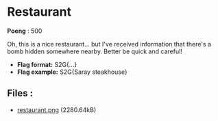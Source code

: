 # Restaurant
**Poeng** : 500

Oh, this is a nice restaurant... but I've received information that there's a bomb hidden somewhere nearby. Better be quick and careful!


- **Flag format:** S2G{...}
- **Flag example:** S2G{Saray steakhouse}

## Files : 

 - [restaurant.png](./restaurant.png) (2280.64kB)